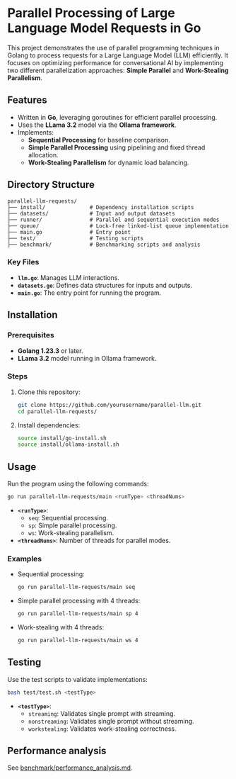 # Parallel Processing of Large Language Model Requests in Go

This project demonstrates the use of parallel programming techniques in Golang to process requests for a Large Language Model (LLM) efficiently. It focuses on optimizing performance for conversational AI by implementing two different parallelization approaches: **Simple Parallel** and **Work-Stealing Parallelism**.

## Features
- Written in **Go**, leveraging goroutines for efficient parallel processing.
- Uses the **LLama 3.2** model via the **Ollama framework**.
- Implements:
  - **Sequential Processing** for baseline comparison.
  - **Simple Parallel Processing** using pipelining and fixed thread allocation.
  - **Work-Stealing Parallelism** for dynamic load balancing.

## Directory Structure
```
parallel-llm-requests/
├── install/              # Dependency installation scripts
├── datasets/             # Input and output datasets
├── runner/               # Parallel and sequential execution modes
├── queue/                # Lock-free linked-list queue implementation
├── main.go               # Entry point
├── test/                 # Testing scripts
├── benchmark/            # Benchmarking scripts and analysis
```

### Key Files
- **`llm.go`**: Manages LLM interactions.
- **`datasets.go`**: Defines data structures for inputs and outputs.
- **`main.go`**: The entry point for running the program.

## Installation

### Prerequisites
- **Golang 1.23.3** or later.
- **LLama 3.2** model running in Ollama framework.

### Steps
1. Clone this repository:
   ```bash
   git clone https://github.com/yourusername/parallel-llm.git
   cd parallel-llm-requests/
   ```
2. Install dependencies:
   ```bash
   source install/go-install.sh
   source install/ollama-install.sh
   ```

## Usage
Run the program using the following commands:
```bash
go run parallel-llm-requests/main <runType> <threadNums>
```
- **`<runType>`**:
  - `seq`: Sequential processing.
  - `sp`: Simple parallel processing.
  - `ws`: Work-stealing parallelism.
- **`<threadNums>`**: Number of threads for parallel modes.

### Examples
- Sequential processing:
  ```bash
  go run parallel-llm-requests/main seq
  ```
- Simple parallel processing with 4 threads:
  ```bash
  go run parallel-llm-requests/main sp 4
  ```
- Work-stealing with 4 threads:
  ```bash
  go run parallel-llm-requests/main ws 4
  ```

## Testing
Use the test scripts to validate implementations:
```bash
bash test/test.sh <testType>
```
- **`<testType>`**:
  - `streaming`: Validates single prompt with streaming.
  - `nonstreaming`: Validates single prompt without streaming.
  - `workstealing`: Validates work-stealing correctness.

## Performance analysis
See [benchmark/performance_analysis.md](benchmark/performance_analysis.md).
